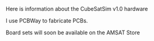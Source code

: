Here is information about the CubeSatSim v1.0 hardware

I use PCBWay to fabricate PCBs.

Board sets will soon be available on the AMSAT Store
